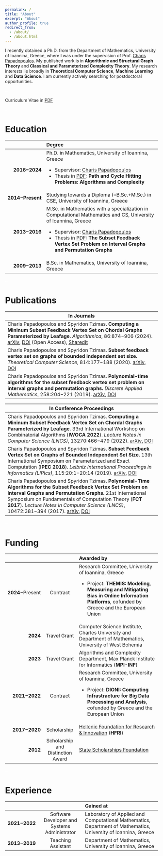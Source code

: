 ```yaml
---
permalink: /
title: "About"
excerpt: "About"
author_profile: true
redirect_from: 
  - /about/
  - /about.html
---
```


<style>span:hover{background-color:lightblue;}</style>
I recently obtained a Ph.D. from the Department of Mathematics, University of Ioannina, Greece, where I was under the supervision of Prof. <span>[Charis Papadopoulos](https://www.cse.uoi.gr/~charis/)</span>.
My published work is in **Algorithmic and Structural Graph Theory** and **Classical and Parameterized Complexity Theory**.
My research interests lie broadly in **Theoretical Computer Science**, **Machine Learning** and **Data Science**.
I am currently actively searching for postdoctoral opportunities.

<p style="color:White;">~</p>

Curriculum Vitae in <span>[PDF](https://stzimas.github.io/files/STzimas_CV.pdf)</span>

<p style="color:White;">~</p>

Education
=

| |Degree|
|---:|:---|
|**2016&#x2212;2024**|Ph.D. in Mathematics, University of Ioannina, Greece<br><ul><li>Supervisor: <span>[Charis Papadopoulos](https://www.cse.uoi.gr/~charis/)</span></li><li>Thesis in <span>[PDF](https://stzimas.github.io/files/STzimas_PhD_Thesis.pdf)</span>: **Path and Cycle Hitting Problems: Algorithms and Complexity**</li></ul>|
|**2014&#x2212;Present**|Studying towards a Diploma (&#x2261;B.Sc.+M.Sc.) in CSE, University of Ioannina, Greece|
|**2013&#x2212;2016**|M.Sc. in Mathematics with a specialization in Computational Mathematics and CS, University of Ioannina, Greece<br><ul><li>Supervisor: <span>[Charis Papadopoulos](https://www.cse.uoi.gr/~charis/)</span></li><li>Thesis in <span>[PDF](https://stzimas.github.io/files/STzimas_MSc_Thesis.pdf)</span>: **The Subset Feedback Vertex Set Problem on Interval Graphs and Permutation Graphs**</li></ul>|
|**2009&#x2212;2013**|B.Sc. in Mathematics, University of Ioannina, Greece|

<p style="color:White;">~</p>

Publications
=

|In Journals|
|---|
|Charis Papadopoulos and Spyridon Tzimas. **Computing a Mininum Subset Feedback Vertex Set on Chordal Graphs Parameterized by Leafage.** _Algorithmica_, 86:874&#x2212;906 (2024). <span>[arXiv](https://arxiv.org/abs/2103.03035)</span>, <span>[DOI](https://doi.org/10.1007/s00453-023-01149-5)</span> (Open Access), <span>[SharedIt](https://rdcu.be/dgNqx)</span>|
|Charis Papadopoulos and Spyridon Tzimas. **Subset feedback vertex set on graphs of bounded independent set size.** _Theoretical Computer Science_, 814:177&#x2212;188 (2020). <span>[arXiv](https://arxiv.org/abs/1805.07141)</span>, <span>[DOI](https://doi.org/10.1016/j.tcs.2020.01.029)</span>|
|Charis Papadopoulos and Spyridon Tzimas. **Polynomial-time algorithms for the subset feedback vertex set problem on interval graphs and permutation graphs.** _Discrete Applied Mathematics_, 258:204&#x2212;221 (2019). <span>[arXiv](https://arxiv.org/abs/1701.04634)</span>, <span>[DOI](https://doi.org/10.1016/j.dam.2018.11.017)</span>|

|In Conference Proceedings|
|---|
|Charis Papadopoulos and Spyridon Tzimas. **Computing a Mininum Subset Feedback Vertex Set on Chordal Graphs Parameterized by Leafage.** 33rd International Workshop on Combinatorial Algorithms (**IWOCA 2022**). _Lecture Notes in Computer Science (LNCS)_, 13270:466&#x2212;479 (2022). <span>[arXiv](https://arxiv.org/abs/2103.03035)</span>, <span>[DOI](https://doi.org/10.1007/978-3-031-06678-8_34)</span>|
|Charis Papadopoulos and Spyridon Tzimas. **Subset Feedback Vertex Set on Graphs of Bounded Independent Set Size.** 13th International Symposium on Parameterized and Exact  Computation (**IPEC 2018**). _Leibniz International Proceedings in Informatics (LIPIcs)_, 115:20:1&#x2212;20:14 (2019). <span>[arXiv](https://arxiv.org/abs/1805.07141)</span>, <span>[DOI](https://doi.org/10.4230/LIPIcs.IPEC.2018.20)</span>|
|Charis Papadopoulos and Spyridon Tzimas. **Polynomial-Time Algorithms for the Subset Feedback Vertex Set Problem on Interval Graphs and Permutation Graphs.** 21st International Symposium on Fundamentals of Computation Theory (**FCT 2017**). _Lecture Notes in Computer Science (LNCS)_, 10472:381&#x2212;394 (2017). <span>[arXiv](https://arxiv.org/abs/1701.04634)</span>, <span>[DOI](https://doi.org/10.1007/978-3-662-55751-8_30)</span>|

<p style="color:White;">~</p>

Funding
=

| | |Awarded by|
|---:|:---:|:---|
|**2024**&#x2212;Present|Contract|Research Committee, University of Ioannina, Greece<br><ul><li>Project: **THEMIS: Modeling, Measuring and Mitigating Bias in Online Information Platforms**, cofunded by Greece and the European Union</li></ul>|
|**2024**|Travel Grant|Computer Science Institute, Charles University and<br>Department of Mathematics, University of West Bohemia|
|**2023**|Travel Grant|Algorithms and Complexity Department, Max Planck Institute for Informatics (**MPI-INF**)|
|**2021&#x2212;2022**|Contract|Research Committee, University of Ioannina, Greece<br><ul><li>Project: **DIONI: Computing Infrastracture for Big Data Processing and Analysis**, cofunded by Greece and the European Union</li></ul>|
|**2017&#x2212;2020**|Scholarship|<span>[Hellenic Foundation for Research & Innovation](https://www.elidek.gr/en/)</span> (**HFRI**)|
|**2012**|Scholarship and<br>Distinction Award|<span>[State Scholarships Foundation](https://www.iky.gr/en/)</span>|

<p style="color:White;">~</p>

Experience
=

| | |Gained at|
|---:|:---:|:---|
|**2021&#x2212;2022**|Software Developer and<br>Systems Administrator|Laboratory of Applied and Computational Mathematics,<br>Department of Mathematics, University of Ioannina, Greece|
|**2013&#x2212;2019**|Teaching Assistant|Department of Mathematics, University of Ioannina, Greece|
